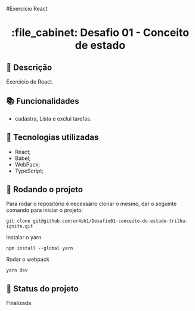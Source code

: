 #Exercício React
<h1 align="center">:file_cabinet: Desafio 01 - Conceito de estado</h1>

## :memo: Descrição
Exercício de React.

## :books: Funcionalidades
* cadastra, Lista e exclui tarefas.

## :wrench: Tecnologias utilizadas
* React;
* Babel;
* WebPack;
* TypeScript;

## :rocket: Rodando o projeto
Para rodar o repositório é necessário clonar o mesmo, dar o seguinte comando para iniciar o projeto:
```
git clone git@github.com:ur4sh1/Desafio01-conceito-de-estado-trilha-ignite.git
```
Instalar o yarn
```
npm install --global yarn
```
Rodar o webpack
```
yarn dev
```

## :dart: Status do projeto
Finalizada